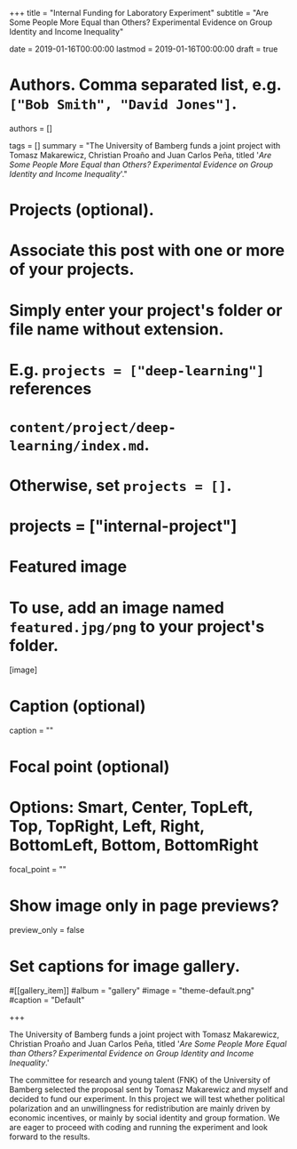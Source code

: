 +++
title = "Internal Funding for Laboratory Experiment"
subtitle = "Are Some People More Equal than Others? Experimental Evidence on Group Identity and Income Inequality"

date = 2019-01-16T00:00:00
lastmod = 2019-01-16T00:00:00
draft = true

# Authors. Comma separated list, e.g. `["Bob Smith", "David Jones"]`.
authors = []

tags = []
summary = "The University of Bamberg funds a joint project with Tomasz Makarewicz, Christian Proa&#xf1;o and Juan Carlos Pe&#xf1;a,    titled '<i>Are Some People More Equal than Others? Experimental Evidence on Group Identity and Income Inequality</i>'."

# Projects (optional).
#   Associate this post with one or more of your projects.
#   Simply enter your project's folder or file name without extension.
#   E.g. `projects = ["deep-learning"]` references 
#   `content/project/deep-learning/index.md`.
#   Otherwise, set `projects = []`.
# projects = ["internal-project"]

# Featured image
# To use, add an image named `featured.jpg/png` to your project's folder. 
[image]
  # Caption (optional)
  caption = ""

  # Focal point (optional)
  # Options: Smart, Center, TopLeft, Top, TopRight, Left, Right, BottomLeft, Bottom, BottomRight
  focal_point = ""

  # Show image only in page previews?
  preview_only = false

# Set captions for image gallery.

#[[gallery_item]]
#album = "gallery"
#image = "theme-default.png"
#caption = "Default"

+++

The University of Bamberg funds a joint project with Tomasz Makarewicz, Christian Proa&#xf1;o and Juan Carlos Pe&#xf1;a,    titled '<i>Are Some People More Equal than Others? Experimental Evidence on Group Identity and Income Inequality</i>.'

The committee for research and young talent (FNK) of the University of Bamberg selected the proposal sent by Tomasz Makarewicz and myself and decided to fund our experiment. In this project we will test whether political polarization and an unwillingness for redistribution are mainly driven by economic incentives, or mainly by social identity and group formation. We are eager to proceed with coding and running the experiment and look forward to the results.